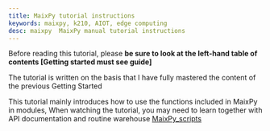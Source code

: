 ```yaml
---
title: MaixPy tutorial instructions
keywords: maixpy, k210, AIOT, edge computing
desc: maixpy  MaixPy manual tutorial instructions
---
```



Before reading this tutorial, please **be sure to look at the left-hand table of contents [Getting started must see guide]**

The tutorial is written on the basis that I have fully mastered the content of the previous Getting Started


This tutorial mainly introduces how to use the functions included in MaixPy in modules,
When watching the tutorial, you may need to learn together with API documentation and routine warehouse [MaixPy_scripts](https://github.com/sipeed/MaixPy-v1_scripts)
